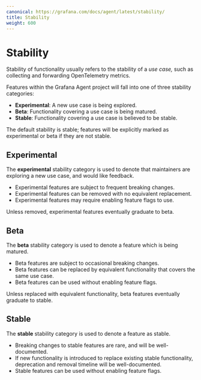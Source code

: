 ```yaml
---
canonical: https://grafana.com/docs/agent/latest/stability/
title: Stability
weight: 600
---
```


# Stability

Stability of functionality usually refers to the stability of a _use case,_
such as collecting and forwarding OpenTelemetry metrics.

Features within the Grafana Agent project will fall into one of three stability
categories:

* **Experimental**: A new use case is being explored.
* **Beta**: Functionality covering a use case is being matured.
* **Stable**: Functionality covering a use case is believed to be stable.

The default stability is stable; features will be explicitly marked as
experimental or beta if they are not stable.

## Experimental

The **experimental** stability category is used to denote that maintainers are
exploring a new use case, and would like feedback.

* Experimental features are subject to frequent breaking changes.
* Experimental features can be removed with no equivalent replacement.
* Experimental features may require enabling feature flags to use.

Unless removed, experimental features eventually graduate to beta.

## Beta

The **beta** stability category is used to denote a feature which is being
matured.

* Beta features are subject to occasional breaking changes.
* Beta features can be replaced by equivalent functionality that covers the
  same use case.
* Beta features can be used without enabling feature flags.

Unless replaced with equivalent functionality, beta features eventually
graduate to stable.

## Stable

The **stable** stability category is used to denote a feature as stable.

* Breaking changes to stable features are rare, and will be well-documented.
* If new functionality is introduced to replace existing stable functionality,
  deprecation and removal timeline will be well-documented.
* Stable features can be used without enabling feature flags.
